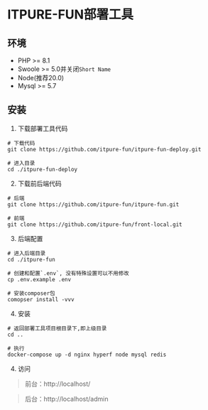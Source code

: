 # ITPURE-FUN部署工具

## 环境

- PHP >= 8.1
- Swoole >= 5.0并关闭`Short Name`
- Node(推荐20.0)
- Mysql >= 5.7

## 安装

1. 下载部署工具代码

```shell
# 下载代码
git clone https://github.com/itpure-fun/itpure-fun-deploy.git

# 进入目录
cd ./itpure-fun-deploy
```

2. 下载前后端代码

```shell
# 后端
git clone https://github.com/itpure-fun/itpure-fun.git

# 前端
git clone https://github.com/itpure-fun/front-local.git
```

3. 后端配置

```shell
# 进入后端目录
cd ./itpure-fun

# 创建和配置`.env`, 没有特殊设置可以不用修改
cp .env.example .env

# 安装composer包
comopser install -vvv
```

4. 安装

```shell
# 返回部署工具项目根目录下,即上级目录
cd ..

# 执行
docker-compose up -d nginx hyperf node mysql redis
```

4. 访问

> 前台：http://localhost/

> 后台：http://localhost/admin
  